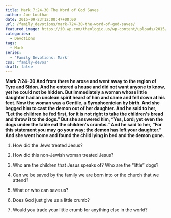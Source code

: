 ```yaml
---
title: Mark 7:24-30 The Word of God Saves
author: Joe Louthan
date: 2015-09-23T12:00:47+00:00
url: /family_devotions/mark-724-30-the-word-of-god-saves/
featured_image: https://i0.wp.com/theologic.us/wp-content/uploads/2015/09/cdsc_0026_hq.jpg?resize=825%2C510
categories:
  - Devotions
tags:
  - Mark
series:
  - 'Family Devotions: Mark'
css: "family-devos"
draft: false
---
```

**Mark 7:24-30 And from there he arose and went away to the region of Tyre and Sidon. And he entered a house and did not want anyone to know, yet he could not be hidden. But immediately a woman whose little daughter had an unclean spirit heard of him and came and fell down at his feet. Now the woman was a Gentile, a Syrophoenician by birth. And she begged him to cast the demon out of her daughter. And he said to her, “Let the children be fed first, for it is not right to take the children's bread and throw it to the dogs.” But she answered him, “Yes, Lord; yet even the dogs under the table eat the children's crumbs.” And he said to her, “For this statement you may go your way; the demon has left your daughter.” And she went home and found the child lying in bed and the demon gone.**

1. How did the Jews treated Jesus?

2. How did this non-Jewish woman treated Jesus?

3. Who are the children that Jesus speaks of? Who are the &#8220;little&#8221; dogs?

4. Can we be saved by the family we are born into or the church that we attend?

5. What or who can save us?

6. Does God just give us a little crumb?

7. Would you trade your little crumb for anything else in the world?